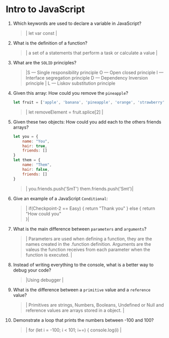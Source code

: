 # Intro to JavaScript
01. Which keywords are used to declare a variable in JavaScript?

    > | let var   const |

02. What is the definition of a function?

    > | a set of a statements that perform a task or calculate a value |

03. What are the `SOLID` principles?

    > |S — Single responsibility principle
O — Open closed principle
I — Interface segregation principle
D — Dependency Inversion principle |
L — Liskov substitution principle

04. Given this array: How could you remove the `pineapple`?

    ```js
    let fruit = ['apple', 'banana', 'pineapple', 'orange', 'strawberry']
    ```

    > | let removeElement = fruit.splice[2] |

05. Given these two objects: How could you add each to the others friends arrays?

    ```js
    let you = {
        name: "You",
        hair: true,
        friends: []
    }
    let them = {
        name: "Them",
        hair: false,
        friends: []
    }
    ```

    > | you.friends.push('SmT')
    them.friends.push('Smt')|

06. Give an example of a JavaScript `Conditional`:

    > | if(Checkpoint-2 == Easy) {
           return "Thank you"
    } else {
      return "How could you"  
    }|

07. What is the main difference between `parameters` and `arguments`?

    > |  Parameters are used when defining a function, they are the names created in the .function definition. Arguments are the valeus the function receives from each parameter when the function is executed. |

08. Instead of writing everything to the console, what is a better way to debug your code?

    > |Using debugger |

09. What is the difference between a `primitive` value and a `reference` value?

    > | Primitives are strings, Numbers, Booleans, Undefined or Null and reference values are arrays stored in a object. |

10. Demonstrate a loop that prints the numbers between -100 and 100?

    > | for (let i = -100; i < 101; i+=) { console.log(i) |
